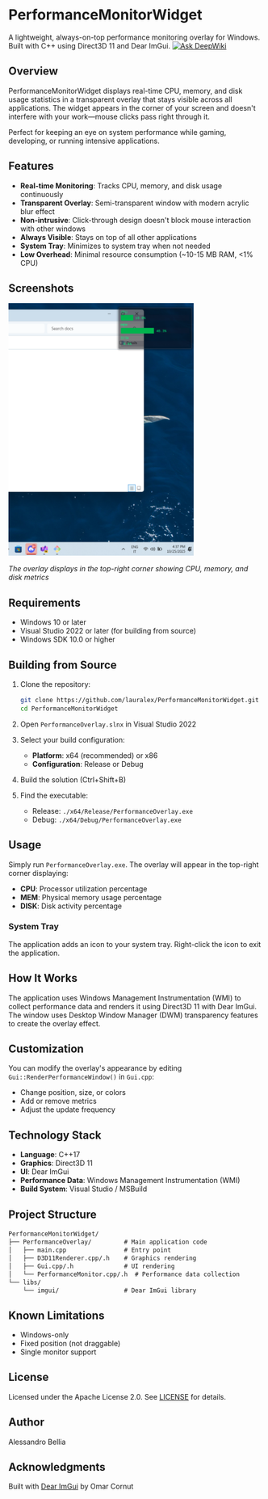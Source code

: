 # PerformanceMonitorWidget

A lightweight, always-on-top performance monitoring overlay for Windows. Built with C++ using Direct3D 11 and Dear ImGui. [![Ask DeepWiki](https://deepwiki.com/badge.svg)](https://deepwiki.com/lauralex/PerformanceMonitorWidget)

## Overview

PerformanceMonitorWidget displays real-time CPU, memory, and disk usage statistics in a transparent overlay that stays visible across all applications. The widget appears in the corner of your screen and doesn't interfere with your work—mouse clicks pass right through it.

Perfect for keeping an eye on system performance while gaming, developing, or running intensive applications.

## Features

- **Real-time Monitoring**: Tracks CPU, memory, and disk usage continuously
- **Transparent Overlay**: Semi-transparent window with modern acrylic blur effect
- **Non-intrusive**: Click-through design doesn't block mouse interaction with other windows
- **Always Visible**: Stays on top of all other applications
- **System Tray**: Minimizes to system tray when not needed
- **Low Overhead**: Minimal resource consumption (~10-15 MB RAM, <1% CPU)

## Screenshots

<img alt="PerformanceMonitorWidget screenshot" src="docs/screenshot.png" height="500" />

*The overlay displays in the top-right corner showing CPU, memory, and disk metrics*

## Requirements

- Windows 10 or later
- Visual Studio 2022 or later (for building from source)
- Windows SDK 10.0 or higher

## Building from Source

1. Clone the repository:
   ```bash
   git clone https://github.com/lauralex/PerformanceMonitorWidget.git
   cd PerformanceMonitorWidget
   ```

2. Open `PerformanceOverlay.slnx` in Visual Studio 2022

3. Select your build configuration:
   - **Platform**: x64 (recommended) or x86
   - **Configuration**: Release or Debug

4. Build the solution (Ctrl+Shift+B)

5. Find the executable:
   - Release: `./x64/Release/PerformanceOverlay.exe`
   - Debug: `./x64/Debug/PerformanceOverlay.exe`

## Usage

Simply run `PerformanceOverlay.exe`. The overlay will appear in the top-right corner displaying:

- **CPU**: Processor utilization percentage
- **MEM**: Physical memory usage percentage  
- **DISK**: Disk activity percentage

### System Tray

The application adds an icon to your system tray. Right-click the icon to exit the application.

## How It Works

The application uses Windows Management Instrumentation (WMI) to collect performance data and renders it using Direct3D 11 with Dear ImGui. The window uses Desktop Window Manager (DWM) transparency features to create the overlay effect.

## Customization

You can modify the overlay's appearance by editing `Gui::RenderPerformanceWindow()` in `Gui.cpp`:

- Change position, size, or colors
- Add or remove metrics
- Adjust the update frequency

## Technology Stack

- **Language**: C++17
- **Graphics**: Direct3D 11
- **UI**: Dear ImGui
- **Performance Data**: Windows Management Instrumentation (WMI)
- **Build System**: Visual Studio / MSBuild

## Project Structure

```
PerformanceMonitorWidget/
├── PerformanceOverlay/         # Main application code
│   ├── main.cpp                # Entry point
│   ├── D3D11Renderer.cpp/.h    # Graphics rendering
│   ├── Gui.cpp/.h              # UI rendering
│   └── PerformanceMonitor.cpp/.h  # Performance data collection
└── libs/
    └── imgui/                  # Dear ImGui library
```

## Known Limitations

- Windows-only
- Fixed position (not draggable)
- Single monitor support

## License

Licensed under the Apache License 2.0. See [LICENSE](LICENSE) for details.

## Author

Alessandro Bellia

## Acknowledgments

Built with [Dear ImGui](https://github.com/ocornut/imgui) by Omar Cornut
